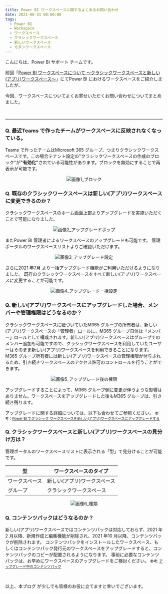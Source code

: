 ```yaml
---
title: Power BI ワークスペースに関するよくあるお問い合わせ 
date: 2021-08-31 00:00:00 
tags:
  - Power BI
  - Workspace
  - ワークスペース
  - クラシックワークスペース
  - 新しいワークスペース
  - モダンワークスペース
---
```



こんにちは、Power BI サポート チームです。 

前回「[Power BI ワークスペースについて ～クラシックワークスペースと新しい(アプリ)ワークスペース～](https://jpbap-sqlbi.github.io/blog/powerbi/pbi_workspace_classic_and_app/)」にてPower BI におけるワークスペースをご紹介しましたが、 

今回、ワークスペースについてよくお寄せいただくお問い合わせについてまとめました。 

<!-- more -->

<br>

---

### Q. 最近Teams で作ったチームがワークスペースに反映されなくなっている。

Teams で作ったチームはMicrosoft 365 グループ、つまりクラシックワークスペースです。この場合テナント設定の"クラシックワークスペースの作成のブロック"が<b>"有効化"</b>されている可能性があります。ブロックを無効にすることで再表示が可能です。

<div align="center">
<img src="blog_workspace_006.png" alt="画像1_ブロック" title="画像1_ブロック">
</div>



### Q. 既存のクラシックワークスペースは新しい(アプリ)ワークスペースに変更できるのか？

クラシックワークスペースのホーム画面上部よりアップグレードを実施いただくことで可能になりました。

<div align="center">
<img src="blog_workspace_007.png" alt="画像2_アップグレードポップ" title="画像2_アップグレードポップ">
</div>


またPower BI 管理者によるワークスペースのアップグレードも可能です。
管理ポータルのワークスペースリストよりご確認いただけます。

<div align="center">
<img src="blog_workspace_008.png" alt="画像3_アップグレード設定" title="画像3_アップグレード設定">
</div>

さらに2021 年7月 より一括アップグレード機能がご利用いただけるようになりました。
既存のクラシックワークスペースをすべて新しい(アプリ)ワークスペースに変更することが可能です。

<div align="center">
<img src="blog_workspace_011.png" alt="画像4_アップグレード一括設定" title="画像4_アップグレード一括設定">
</div>

### Q. 新しい(アプリ)ワークスペースにアップグレードした場合、メンバーや管理権限はどうなるのか？

クラシックワークスペースに紐づいていたM365 グループの所有者は、新しい(アプリ)ワークスペースの「管理者」ロールに、M365 グループ自体は「メンバー」ロールとして構成されます。新しい(アプリ)ワークスペースはグループでのメンバー追加も可能ですので、クラシックワークスペースを利用していたユーザーはそのまま新しい(アプリ)ワークスペースを利用できることになります。M365 グループ所有者には新しい(アプリ)ワークスペースの管理権限が付与されるため、引き続きワークスペースのアクセス許可のコントロールを行うことができます。

<div align="center">
<img src="blog_workspace_009.png" alt="画像5_アップグレード後の権限" title="画像5_アップグレード後の権限">
</div>


アップグレードすることによって、M365 グループ側に変更が伴うような影響はありません。ワークスペースをアップグレードした後もM365 グループは、引き続き残ります。

アップグレードに関する詳細については、以下も合わせてご参照ください。
<span style="font-size: 80%; color: black;">参考：[Power BI でクラシック ワークスペースを新しい(アプリ)ワークスペースにアップグレードする](https://docs.microsoft.com/ja-jp/power-bi/collaborate-share/service-upgrade-workspaces)</span>

### Q. クラシックワークスペースと新しい(アプリ)ワークスペースの見分け方は？

管理ポータルのワークスペースリストに表示される「型」で見分けることが可能です。

| 型             | ワークスペースのタイプ   | 
| -------------- | ------------------------ | 
| ワークスペース | 新しい(アプリ)ワークスペース     | 
| グループ       | クラシックワークスペース | 

<div align="center">
<img src="blog_workspace_010.png" alt="画像6_種類" title="画像6_種類">
</div>


### Q. コンテンツパックはどうなるのか？

新しい(アプリ)ワークスペースではコンテンツパックは対応しておらず、2021 年2 月以降、新規作成と編集機能が削除され、2021 年10 月以降、コンテンツパックが削除されます。
コンテンツパックをインストールしたワークスペース、もしくはコンテンツパック発行元のワークスペースをアップグレードすると、コンテンツパックのコピーが配置されるようになります。
事前に必要なコンテンツパックは、お早めにワークスペースのアップグレードをご検討ください。
<span style="font-size: 80%; color: black;">参考: [アップグレード中のコンテンツパック](https://docs.microsoft.com/ja-jp/power-bi/collaborate-share/service-upgrade-workspaces#content-packs-during-upgrade)</span>

</br>

以上、本ブログ が少しでも皆様のお役に立てますと幸いでございます。
